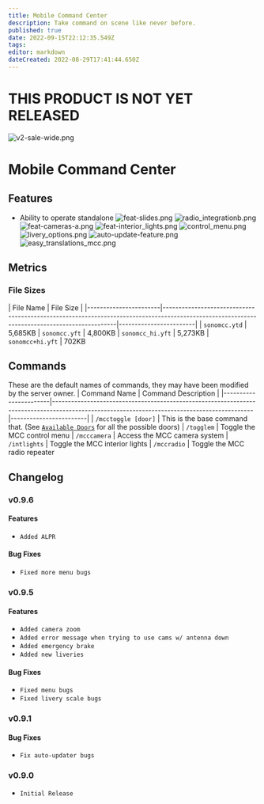 ```yaml
---
title: Mobile Command Center
description: Take command on scene like never before.
published: true
date: 2022-09-15T22:12:35.549Z
tags: 
editor: markdown
dateCreated: 2022-08-29T17:41:44.650Z
---
```


# THIS PRODUCT IS NOT YET RELEASED
![v2-sale-wide.png](/v2-sale-wide.png)
# Mobile Command Center

## Features 
- Ability to operate standalone
![feat-slides.png](/feat-slides.png)
![radio_integrationb.png](/radio_integrationb.png)
![feat-cameras-a.png](/feat-cameras-a.png)
![feat-interior_lights.png](/feat-interior_lights.png)
![control_menu.png](/control_menu.png)
![livery_options.png](/livery_options.png)
![auto-update-feature.png](/speed-camera/auto-update-feature.png)
![easy_translations_mcc.png](/easy_translations_mcc.png)

## Metrics
### File Sizes
| File Name | File Size  |
|-----------------------|---------------------------------------------------------------------------------------------------------------------------------------------|------------------------|
| `sonomcc.ytd` | 5,685KB
| `sonomcc.yft` | 4,800KB
| `sonomcc_hi.yft` | 5,273KB
| `sonomcc+hi.yft` | 702KB

## Commands 
These are the default names of commands, they may have been modified by the server owner.
| Command Name | Command Description  |
|-----------------------|---------------------------------------------------------------------------------------------------------------------------------------------|------------------------|
| `/mcctoggle [door]` | This is the base command that. (See [`Available Doors`](https://docs.sonoran.store/en/mcc/getting-started#available-doors) for all the possible doors)
| `/togglem` | Toggle the MCC control menu
| `/mcccamera` | Access the MCC camera system
| `/intlights` | Toggle the MCC interior lights
| `/mccradio` | Toggle the MCC radio repeater

## Changelog
### v0.9.6
#### Features 
- `Added ALPR`
#### Bug Fixes
- `Fixed more menu bugs`
### v0.9.5 
#### Features
- `Added camera zoom`
- `Added error message when trying to use cams w/ antenna down`
- `Added emergency brake`
- `Added new liveries`
#### Bug Fixes
- `Fixed menu bugs`
- `Fixed livery scale bugs`
### v0.9.1
#### Bug Fixes
- `Fix auto-updater bugs`
### v0.9.0
- `Initial Release`